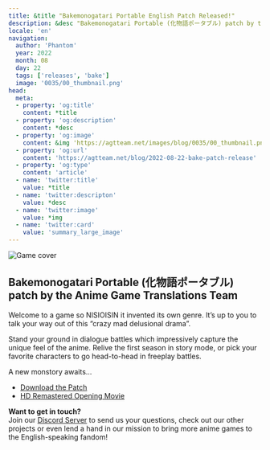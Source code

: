 ```yaml
---
title: &title "Bakemonogatari Portable English Patch Released!"
description: &desc "Bakemonogatari Portable (化物語ポータブル) patch by the Anime Game Translations Team"
locale: 'en'
navigation:
  author: 'Phantom'
  year: 2022
  month: 08
  day: 22
  tags: ['releases', 'bake']
  image: '0035/00_thumbnail.png'
head:
  meta:
  - property: 'og:title'
    content: *title
  - property: 'og:description'
    content: *desc
  - property: 'og:image'
    content: &img 'https://agtteam.net/images/blog/0035/00_thumbnail.png'
  - property: 'og:url'
    content: 'https://agtteam.net/blog/2022-08-22-bake-patch-release'
  - property: 'og:type'
    content: 'article'
  - name: 'twitter:title'
    value: *title
  - name: 'twitter:descripton'
    value: *desc
  - name: 'twitter:image'
    value: *img
  - name: 'twitter:card'
    value: 'summary_large_image'
---
```


![Game cover](/images/blog/0035/693290598568968192_0.png)

## Bakemonogatari Portable (化物語ポータブル) patch by the Anime Game Translations Team

Welcome to a game so NISIOISIN it invented its own genre. It’s up to you to talk your way out of this “crazy mad delusional drama”.

Stand your ground in dialogue battles which impressively capture the unique feel of the anime. Relive the first season in story mode, or pick your favorite characters to go head-to-head in freeplay battles. 

A new monstory awaits…

*   [Download the Patch](/bake)
*   [HD Remastered Opening Movie](https://youtu.be/saorMOb-S7M)

**Want to get in touch?**  
Join our [Discord Server](https://discord.gg/UUF7Zbm) to send us your questions, check out our other projects or even lend a hand in our mission to bring more anime games to the English-speaking fandom!
